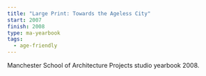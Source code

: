 ```yaml
---
title: "Large Print: Towards the Ageless City"
start: 2007
finish: 2008
type: ma-yearbook
tags:
  - age-friendly
---
```


Manchester School of Architecture Projects studio yearbook 2008.
